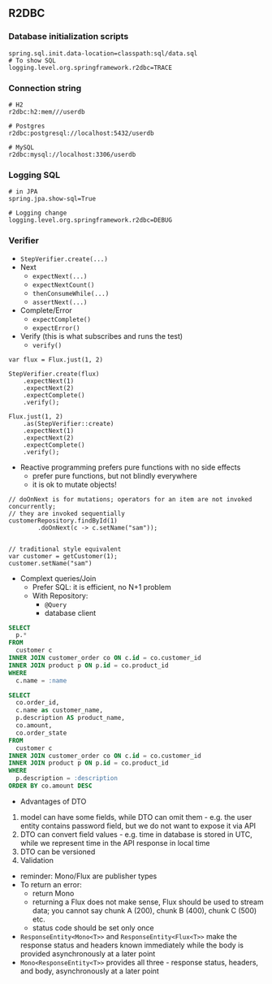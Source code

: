 ## R2DBC

### Database initialization scripts

```
spring.sql.init.data-location=classpath:sql/data.sql
# To show SQL
logging.level.org.springframework.r2dbc=TRACE
```

### Connection string

```
# H2
r2dbc:h2:mem///userdb

# Postgres
r2dbc:postgresql://localhost:5432/userdb

# MySQL
r2dbc:mysql://localhost:3306/userdb
```

### Logging SQL

```
# in JPA
spring.jpa.show-sql=True

# Logging change
logging.level.org.springframework.r2dbc=DEBUG
```

### Verifier

- `StepVerifier.create(...)`
- Next
    - `expectNext(...)`
    - `expectNextCount()`
    - `thenConsumeWhile(...)`
    - `assertNext(...)`
- Complete/Error
    - `expectComplete()`
    - `expectError()`
- Verify (this is what subscribes and runs the test)
    - `verify()`

```
var flux = Flux.just(1, 2)

StepVerifier.create(flux)
    .expectNext(1)
    .expectNext(2)
    .expectComplete()
    .verify();
    
Flux.just(1, 2)
    .as(StepVerifier::create)
    .expectNext(1)
    .expectNext(2)
    .expectComplete()
    .verify();
```

- Reactive programming prefers pure functions with no side effects
    - prefer pure functions, but not blindly everywhere
    - it is ok to mutate objects!

```
// doOnNext is for mutations; operators for an item are not invoked concurrently;
// they are invoked sequentially
customerRepository.findById(1)
        .doOnNext(c -> c.setName("sam"));


// traditional style equivalent
var customer = getCustomer(1);
customer.setName("sam")
```

- Complext queries/Join
    - Prefer SQL: it is efficient, no N+1 problem
    - With Repository:
        - `@Query`
        - database client

```sql
SELECT 
  p.*
FROM
  customer c
INNER JOIN customer_order co ON c.id = co.customer_id
INNER JOIN product p ON p.id = co.product_id
WHERE
  c.name = :name
```

```sql
SELECT
  co.order_id,
  c.name as customer_name,
  p.description AS product_name,
  co.amount,
  co.order_state
FROM
  customer c
INNER JOIN customer_order co ON c.id = co.customer_id
INNER JOIN product p ON p.id = co.product_id
WHERE
  p.description = :description
ORDER BY co.amount DESC
```

- Advantages of DTO

1. model can have some fields, while DTO can omit them - e.g. the user entity contains password field,
   but we do not want to expose it via API
2. DTO can convert field values - e.g. time in database is stored in UTC, while we represent time in the API response in
   local time
3. DTO can be versioned
4. Validation

- reminder: Mono/Flux are publisher types
- To return an error:
    - return Mono<ResponseEntity>
    - returning a Flux<ResponseEntity> does not make sense, Flux should be used to stream data; you cannot say
      chunk A (200), chunk B (400), chunk C (500) etc.
    - status code should be set only once
- `ResponseEntity<Mono<T>>` and `ResponseEntity<Flux<T>>` make the response status and headers known immediately while
  the body is provided asynchronously at a later point
- `Mono<ResponseEntity<T>>` provides all three - response status, headers, and body, asynchronously at a later point